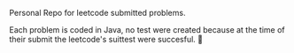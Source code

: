 Personal Repo for leetcode submitted problems.

Each problem is coded in Java, no test were created because at the time of their submit the leetcode's suittest were succesful.
🦃
